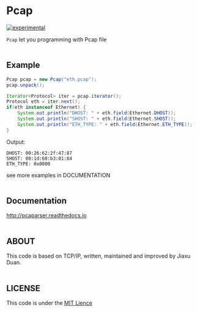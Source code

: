 # Pcap
[![experimental](http://badges.github.io/stability-badges/dist/experimental.svg)](http://github.com/badges/stability-badges)

`Pcap` let you programming with Pcap file
<br /><br />

## Example
```java
Pcap pcap = new Pcap("eth.pcap");
pcap.unpack();

Iterator<Protocol> iter = pcap.iterator();
Protocol eth = iter.next();
if(eth instanceof Ethernet) {
    System.out.println("DHOST: " + eth.field(Ethernet.DHOST));
    System.out.println("SHOST: " + eth.field(Ethernet.SHOST));
    System.out.println("ETH_TYPE: " + eth.field(Ethernet.ETH_TYPE));
}
```
Output:
```text
DHOST: 00:26:62:2f:47:87
SHOST: 00:1d:60:b3:01:84
ETH_TYPE: 0x0800
```
see more examples in DOCUMENTATION
<br /><br />

## Documentation
http://pcaparser.readthedocs.io
<br /><br />

## ABOUT
This code is based on TCP/IP, written, maintained and improved by Jiaxu Duan.
<br /><br />

## LICENSE
This code is under the [MIT Lience](https://opensource.org/licenses/MIT)

    
